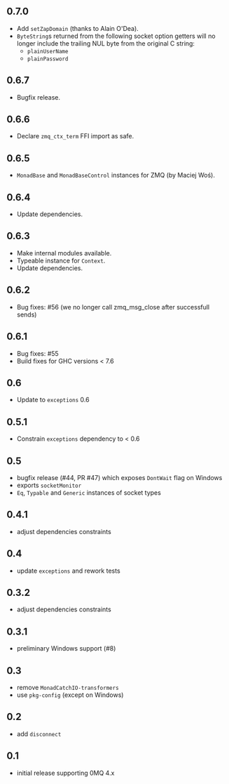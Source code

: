 0.7.0
-----------------------------------------------------------------------------
- Add `setZapDomain` (thanks to Alain O'Dea).
- `ByteString`s returned from the following socket option getters will no
  longer include the trailing NUL byte from the original C string:
    * `plainUserName`
    * `plainPassword`

0.6.7
-----------------------------------------------------------------------------
- Bugfix release.

0.6.6
-----------------------------------------------------------------------------
- Declare `zmq_ctx_term` FFI import as safe.

0.6.5
-----------------------------------------------------------------------------
- `MonadBase` and `MonadBaseControl` instances for ZMQ (by Maciej Woś).

0.6.4
-----------------------------------------------------------------------------
- Update dependencies.

0.6.3
-----------------------------------------------------------------------------
- Make internal modules available.
- Typeable instance for `Context`.
- Update dependencies.

0.6.2
-----------------------------------------------------------------------------
- Bug fixes: #56 (we no longer call zmq_msg_close after successfull sends)

0.6.1
-----------------------------------------------------------------------------
- Bug fixes: #55
- Build fixes for GHC versions < 7.6

0.6
-----------------------------------------------------------------------------
- Update to `exceptions` 0.6

0.5.1
-----------------------------------------------------------------------------
- Constrain `exceptions` dependency to < 0.6

0.5
-----------------------------------------------------------------------------
- bugfix release (#44, PR #47) which exposes `DontWait` flag on Windows
- exports `socketMonitor`
- `Eq`, `Typable` and `Generic` instances of socket types

0.4.1
-----------------------------------------------------------------------------
- adjust dependencies constraints

0.4
-----------------------------------------------------------------------------
- update `exceptions` and rework tests

0.3.2
-----------------------------------------------------------------------------
- adjust dependencies constraints

0.3.1
-----------------------------------------------------------------------------
- preliminary Windows support (#8)

0.3
-----------------------------------------------------------------------------
- remove `MonadCatchIO-transformers`
- use `pkg-config` (except on Windows)

0.2
-----------------------------------------------------------------------------
- add `disconnect`

0.1
-----------------------------------------------------------------------------
- initial release supporting 0MQ 4.x
